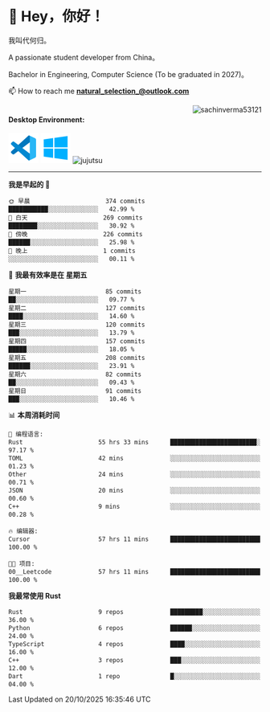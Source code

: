 # 👋 Hey，你好！

我叫代何归。

A passionate student developer from China。

Bachelor in Engineering, Computer Science (To be graduated in 2027)。

📫 How to reach me **natural_selection_@outlook.com**

<div style="display: flex; justify-content: space-between; align-items: flex-start;">
  <div>
    <h4>Desktop Environment: </h4>
    <span>
      <img style="margin: auto;" src="https://raw.githubusercontent.com/sachinverma53121/sachinverma53121/master/icons/vsc.png" alt=vs width="60" height="60"/>
      <img style="margin: auto;" src="https://raw.githubusercontent.com/sachinverma53121/sachinverma53121/master/icons/win10.png" alt=windows10 width="60" height="60"/>
      <img style="margin: auto;" src="https://img2023.cnblogs.com/blog/3292968/202505/3292968-20250515084111916-1835883071.png" alt=jujutsu width="60" height="60"/>
    </span>
  </div>
  <div>
    <img style="margin: auto;" src=https://github-readme-stats.vercel.app/api?username=Natural-selection1&show_icons=true alt=sachinverma53121 />
  </div>
</div>

---

<!--START_SECTION:waka-->
**我是早起的 🐤** 

```text
🌞 早晨                     374 commits         ███████████░░░░░░░░░░░░░░   42.99 % 
🌆 白天                     269 commits         ████████░░░░░░░░░░░░░░░░░   30.92 % 
🌃 傍晚                     226 commits         ██████░░░░░░░░░░░░░░░░░░░   25.98 % 
🌙 晚上                     1 commits           ░░░░░░░░░░░░░░░░░░░░░░░░░   00.11 % 
```
📅 **我最有效率是在 星期五** 

```text
星期一                      85 commits          ██░░░░░░░░░░░░░░░░░░░░░░░   09.77 % 
星期二                      127 commits         ████░░░░░░░░░░░░░░░░░░░░░   14.60 % 
星期三                      120 commits         ███░░░░░░░░░░░░░░░░░░░░░░   13.79 % 
星期四                      157 commits         █████░░░░░░░░░░░░░░░░░░░░   18.05 % 
星期五                      208 commits         ██████░░░░░░░░░░░░░░░░░░░   23.91 % 
星期六                      82 commits          ██░░░░░░░░░░░░░░░░░░░░░░░   09.43 % 
星期日                      91 commits          ███░░░░░░░░░░░░░░░░░░░░░░   10.46 % 
```


📊 **本周消耗时间** 

```text
💬 编程语言: 
Rust                     55 hrs 33 mins      ████████████████████████░   97.17 % 
TOML                     42 mins             ░░░░░░░░░░░░░░░░░░░░░░░░░   01.23 % 
Other                    24 mins             ░░░░░░░░░░░░░░░░░░░░░░░░░   00.71 % 
JSON                     20 mins             ░░░░░░░░░░░░░░░░░░░░░░░░░   00.60 % 
C++                      9 mins              ░░░░░░░░░░░░░░░░░░░░░░░░░   00.28 % 

🔥 编辑器: 
Cursor                   57 hrs 11 mins      █████████████████████████   100.00 % 

🐱‍💻 项目: 
00__Leetcode             57 hrs 11 mins      █████████████████████████   100.00 % 
```

**我最常使用 Rust** 

```text
Rust                     9 repos             █████████░░░░░░░░░░░░░░░░   36.00 % 
Python                   6 repos             ██████░░░░░░░░░░░░░░░░░░░   24.00 % 
TypeScript               4 repos             ████░░░░░░░░░░░░░░░░░░░░░   16.00 % 
C++                      3 repos             ███░░░░░░░░░░░░░░░░░░░░░░   12.00 % 
Dart                     1 repo              █░░░░░░░░░░░░░░░░░░░░░░░░   04.00 % 
```




 Last Updated on 20/10/2025 16:35:46 UTC
<!--END_SECTION:waka-->
